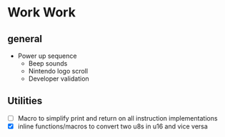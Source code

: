 # Work Work

## general

  - Power up sequence
    - Beep sounds
    - Nintendo logo scroll
    - Developer validation

## Utilities

- [ ] Macro to simplify print and return on all instruction implementations
- [X] inline functions/macros to convert two u8s in u16 and vice versa

